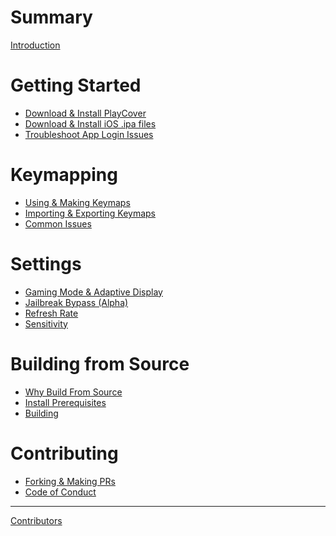 # Summary

[Introduction](./Introduction.md)

# Getting Started
- [Download & Install PlayCover](./getting_started/download_playcover.md)
- [Download & Install iOS .ipa files](./getting_started/download_ipa.md)
- [Troubleshoot App Login Issues](./getting_started/troubleshoot_login.md)

# Keymapping
- [Using & Making Keymaps](./keymapping/using_making_keymaps.md)
- [Importing & Exporting Keymaps](./keymapping/import_export_keymaps.md)
- [Common Issues](./keymapping/common_issues.md)

# Settings
- [Gaming Mode & Adaptive Display]()
- [Jailbreak Bypass (Alpha)]()
- [Refresh Rate]()
- [Sensitivity]()

# Building from Source
- [Why Build From Source](building_from_source/why_build.md)
- [Install Prerequisites](./building_from_source/install_prerequisites.md)
- [Building]()

# Contributing
- [Forking & Making PRs]()
- [Code of Conduct](./contributing/code_of_conduct.md)

---

[Contributors](./contributors.md)
